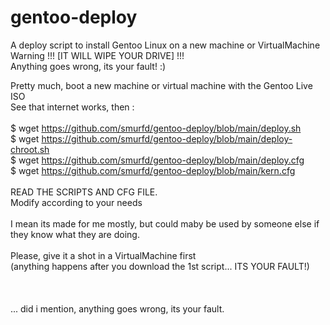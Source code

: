 # gentoo-deploy
A deploy script to install Gentoo Linux on a new machine or VirtualMachine<br>
Warning !!! [IT WILL WIPE YOUR DRIVE] !!!<br>
Anything goes wrong, its your fault! :)<br>

Pretty much, boot a new machine or virtual machine with the Gentoo Live ISO<br>
See that internet works, then :<br>
<br>
$ wget https://github.com/smurfd/gentoo-deploy/blob/main/deploy.sh<br>
$ wget https://github.com/smurfd/gentoo-deploy/blob/main/deploy-chroot.sh<br>
$ wget https://github.com/smurfd/gentoo-deploy/blob/main/deploy.cfg<br>
$ wget https://github.com/smurfd/gentoo-deploy/blob/main/kern.cfg<br>
<br>
READ THE SCRIPTS AND CFG FILE.<br>
Modify according to your needs<br>
<br>
I mean its made for me mostly, but could maby be used by someone else if they know what they are doing.<br>
<br>
Please, give it a shot in a VirtualMachine first<br>
(anything happens after you download the 1st script... ITS YOUR FAULT!)<br>
<br>
<br>
<br>
... did i mention, anything goes wrong, its your fault.
